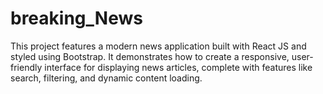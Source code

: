 # breaking_News
This project features a modern news application built with React JS and styled using Bootstrap. It demonstrates how to create a responsive, user-friendly interface for displaying news articles, complete with features like search, filtering, and dynamic content loading.

